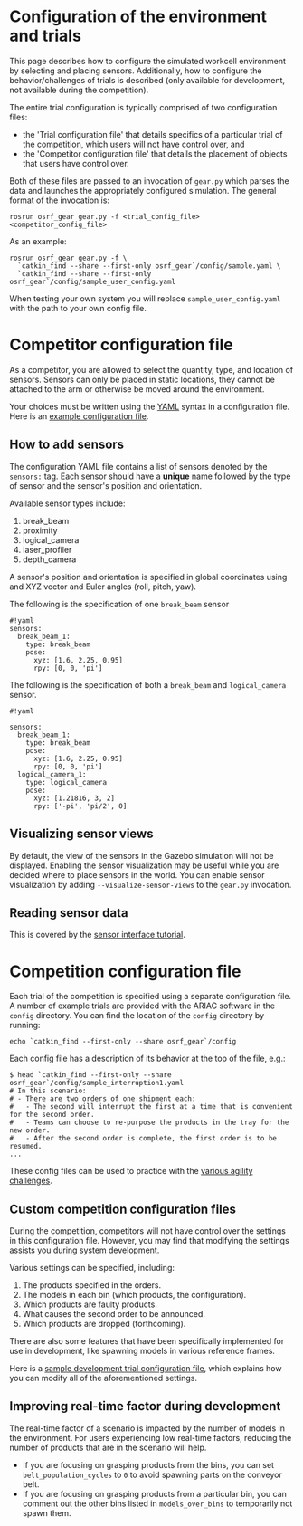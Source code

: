 # Configuration of the environment and trials
This page describes how to configure the simulated workcell environment by selecting and placing sensors.
Additionally, how to configure the behavior/challenges of trials is described (only available for development, not available during the competition).

The entire trial configuration is typically comprised of two configuration files:

 -  the 'Trial configuration file' that details specifics of a particular trial of the competition, which users will not have control over, and
 -  the 'Competitor configuration file' that details the placement of objects that users have control over.

Both of these files are passed to an invocation of `gear.py` which parses the data and launches the appropriately configured simulation.
The general format of the invocation is:

```
rosrun osrf_gear gear.py -f <trial_config_file> <competitor_config_file>
```

As an example:

```
rosrun osrf_gear gear.py -f \
  `catkin_find --share --first-only osrf_gear`/config/sample.yaml \
  `catkin_find --share --first-only osrf_gear`/config/sample_user_config.yaml
```

When testing your own system you will replace `sample_user_config.yaml` with the path to your own config file.

# Competitor configuration file

As a competitor, you are allowed to select the quantity, type, and location of sensors.
Sensors can only be placed in static locations, they cannot be attached to the arm or otherwise be moved around the environment.

Your choices must be written using the [YAML](http://yaml.org/) syntax in a configuration file.
Here is an [example configuration file](https://bitbucket.org/osrf/ariac/raw/master/ariac_example/config/sample_gear_conf.yaml).

## How to add sensors

The configuration YAML file contains a list of sensors denoted by the ``sensors:`` tag. Each sensor should have a **unique** name followed by the type of sensor and the sensor's position and orientation.

Available sensor types include:

1. break_beam
1. proximity
1. logical_camera
1. laser_profiler
1. depth_camera

A sensor's position and orientation is specified in global coordinates using and XYZ vector and Euler angles (roll, pitch, yaw).

The following is the specification of one `break_beam` sensor


```
#!yaml
sensors:
  break_beam_1:
    type: break_beam
    pose:
      xyz: [1.6, 2.25, 0.95]
      rpy: [0, 0, 'pi']
```

The following is the specification of both a `break_beam` and `logical_camera` sensor.

```
#!yaml

sensors:
  break_beam_1:
    type: break_beam
    pose:
      xyz: [1.6, 2.25, 0.95]
      rpy: [0, 0, 'pi']
  logical_camera_1:
    type: logical_camera
    pose:
      xyz: [1.21816, 3, 2]
      rpy: ['-pi', 'pi/2', 0]
```

## Visualizing sensor views
By default, the view of the sensors in the Gazebo simulation will not be displayed.
Enabling the sensor visualization may be useful while you are decided where to place sensors in the world.
You can enable sensor visualization by adding `--visualize-sensor-views` to the `gear.py` invocation.

## Reading sensor data
This is covered by the [sensor interface tutorial](./tutorials/sensor_interface).

# Competition configuration file
Each trial of the competition is specified using a separate configuration file.
A number of example trials are provided with the ARIAC software in the `config` directory.
You can find the location of the `config` directory by running:

```
echo `catkin_find --first-only --share osrf_gear`/config
```

Each config file has a description of its behavior at the top of the file, e.g.:
```
$ head `catkin_find --first-only --share osrf_gear`/config/sample_interruption1.yaml
# In this scenario:
# - There are two orders of one shipment each:
#   - The second will interrupt the first at a time that is convenient for the second order.
#   - Teams can choose to re-purpose the products in the tray for the new order.
#   - After the second order is complete, the first order is to be resumed.
...
```

These config files can be used to practice with the [various agility challenges](./agility_challenges).

## Custom competition configuration files
During the competition, competitors will not have control over the settings in this configuration file. However, you may find that modifying the settings assists you during system development.

Various settings can be specified, including:

1. The products specified in the orders.
1. The models in each bin (which products, the configuration).
1. Which products are faulty products.
1. What causes the second order to be announced.
1. Which products are dropped (forthcoming).


There are also some features that have been specifically implemented for use in development, like spawning models in various reference frames.

Here is a [sample development trial configuration file](https://bitbucket.org/osrf/ariac/raw/master/osrf_gear/config/example_custom_config.yaml), which explains how you can modify all of the aforementioned settings.

## Improving real-time factor during development

The real-time factor of a scenario is impacted by the number of models in the environment.
For users experiencing low real-time factors, reducing the number of products that are in the scenario will help.

- If you are focusing on grasping products from the bins, you can set `belt_population_cycles` to `0` to avoid spawning parts on the conveyor belt.
- If you are focusing on grasping products from a particular bin, you can comment out the other bins listed in `models_over_bins` to temporarily not spawn them.